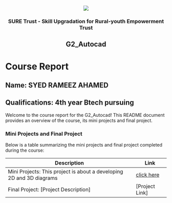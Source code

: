 <!-- PROJECT LOGO -->
<br />

<div align="center">
   <img src='https://user-images.githubusercontent.com/73131499/166115643-d3187f47-d38f-41b2-ae42-5ecbbc60de14.png' />


<h3 align="center">SURE Trust - Skill Upgradation for Rural-youth Empowerment Trust</h3>
  <h2> G2_Autocad </h2>
</div>

# Course Report

## Name: SYED RAMEEZ AHAMED

## Qualifications: 4th year Btech pursuing

Welcome to the course report for the G2_Autocad! This README document provides an overview of the course, its mini projects and final project.

### Mini Projects and Final Project

Below is a table summarizing the mini projects and final project completed during the course:

| Description                               | Link                                    |
|-------------------------------------------|-----------------------------------------|
| Mini Projects: This project is about a developing 2D and 3D diagrams | [click here](https://github.com/Rameezammu/G2_Autocad/tree/main/Mini%20Projects/Rameez)                        |
| Final Project: [Project Description]     | [Project Link]                         |

